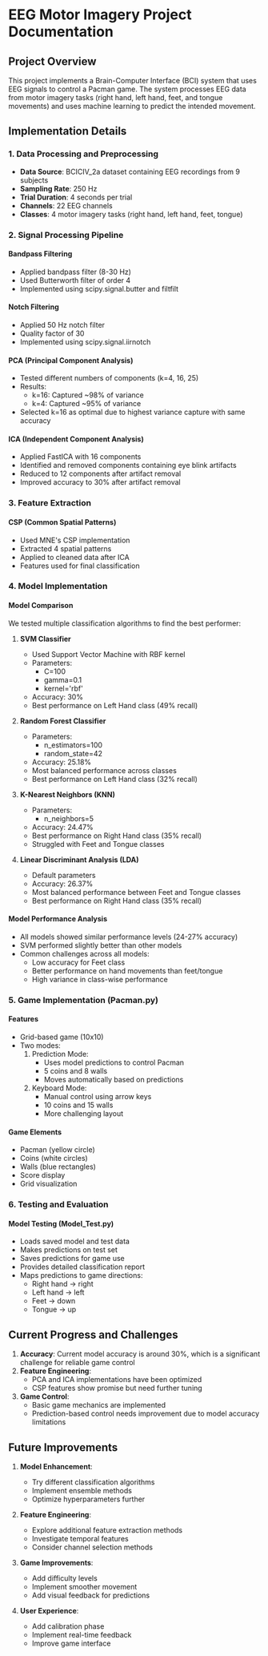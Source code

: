 # EEG Motor Imagery Project Documentation

## Project Overview

This project implements a Brain-Computer Interface (BCI) system that uses EEG signals to control a Pacman game. The system processes EEG data from motor imagery tasks (right hand, left hand, feet, and tongue movements) and uses machine learning to predict the intended movement.

## Implementation Details

### 1. Data Processing and Preprocessing

- **Data Source**: BCICIV_2a dataset containing EEG recordings from 9 subjects
- **Sampling Rate**: 250 Hz
- **Trial Duration**: 4 seconds per trial
- **Channels**: 22 EEG channels
- **Classes**: 4 motor imagery tasks (right hand, left hand, feet, tongue)

### 2. Signal Processing Pipeline

#### Bandpass Filtering

- Applied bandpass filter (8-30 Hz)
- Used Butterworth filter of order 4
- Implemented using scipy.signal.butter and filtfilt

#### Notch Filtering

- Applied 50 Hz notch filter
- Quality factor of 30
- Implemented using scipy.signal.iirnotch

#### PCA (Principal Component Analysis)

- Tested different numbers of components (k=4, 16, 25)
- Results:
  - k=16: Captured ~98% of variance
  - k=4: Captured ~95% of variance
- Selected k=16 as optimal due to highest variance capture with same accuracy

#### ICA (Independent Component Analysis)

- Applied FastICA with 16 components
- Identified and removed components containing eye blink artifacts
- Reduced to 12 components after artifact removal
- Improved accuracy to 30% after artifact removal

### 3. Feature Extraction

#### CSP (Common Spatial Patterns)

- Used MNE's CSP implementation
- Extracted 4 spatial patterns
- Applied to cleaned data after ICA
- Features used for final classification

### 4. Model Implementation

#### Model Comparison

We tested multiple classification algorithms to find the best performer:

1. **SVM Classifier**

   - Used Support Vector Machine with RBF kernel
   - Parameters:
     - C=100
     - gamma=0.1
     - kernel='rbf'
   - Accuracy: 30%
   - Best performance on Left Hand class (49% recall)

2. **Random Forest Classifier**

   - Parameters:
     - n_estimators=100
     - random_state=42
   - Accuracy: 25.18%
   - Most balanced performance across classes
   - Best performance on Left Hand class (32% recall)

3. **K-Nearest Neighbors (KNN)**

   - Parameters:
     - n_neighbors=5
   - Accuracy: 24.47%
   - Best performance on Right Hand class (35% recall)
   - Struggled with Feet and Tongue classes

4. **Linear Discriminant Analysis (LDA)**
   - Default parameters
   - Accuracy: 26.37%
   - Most balanced performance between Feet and Tongue classes
   - Best performance on Right Hand class (35% recall)

#### Model Performance Analysis

- All models showed similar performance levels (24-27% accuracy)
- SVM performed slightly better than other models
- Common challenges across all models:
  - Low accuracy for Feet class
  - Better performance on hand movements than feet/tongue
  - High variance in class-wise performance

### 5. Game Implementation (Pacman.py)

#### Features

- Grid-based game (10x10)
- Two modes:
  1. Prediction Mode:
     - Uses model predictions to control Pacman
     - 5 coins and 8 walls
     - Moves automatically based on predictions
  2. Keyboard Mode:
     - Manual control using arrow keys
     - 10 coins and 15 walls
     - More challenging layout

#### Game Elements

- Pacman (yellow circle)
- Coins (white circles)
- Walls (blue rectangles)
- Score display
- Grid visualization

### 6. Testing and Evaluation

#### Model Testing (Model_Test.py)

- Loads saved model and test data
- Makes predictions on test set
- Saves predictions for game use
- Provides detailed classification report
- Maps predictions to game directions:
  - Right hand → right
  - Left hand → left
  - Feet → down
  - Tongue → up

## Current Progress and Challenges

1. **Accuracy**: Current model accuracy is around 30%, which is a significant challenge for reliable game control
2. **Feature Engineering**:
   - PCA and ICA implementations have been optimized
   - CSP features show promise but need further tuning
3. **Game Control**:
   - Basic game mechanics are implemented
   - Prediction-based control needs improvement due to model accuracy limitations

## Future Improvements

1. **Model Enhancement**:

   - Try different classification algorithms
   - Implement ensemble methods
   - Optimize hyperparameters further

2. **Feature Engineering**:

   - Explore additional feature extraction methods
   - Investigate temporal features
   - Consider channel selection methods

3. **Game Improvements**:

   - Add difficulty levels
   - Implement smoother movement
   - Add visual feedback for predictions

4. **User Experience**:
   - Add calibration phase
   - Implement real-time feedback
   - Improve game interface

